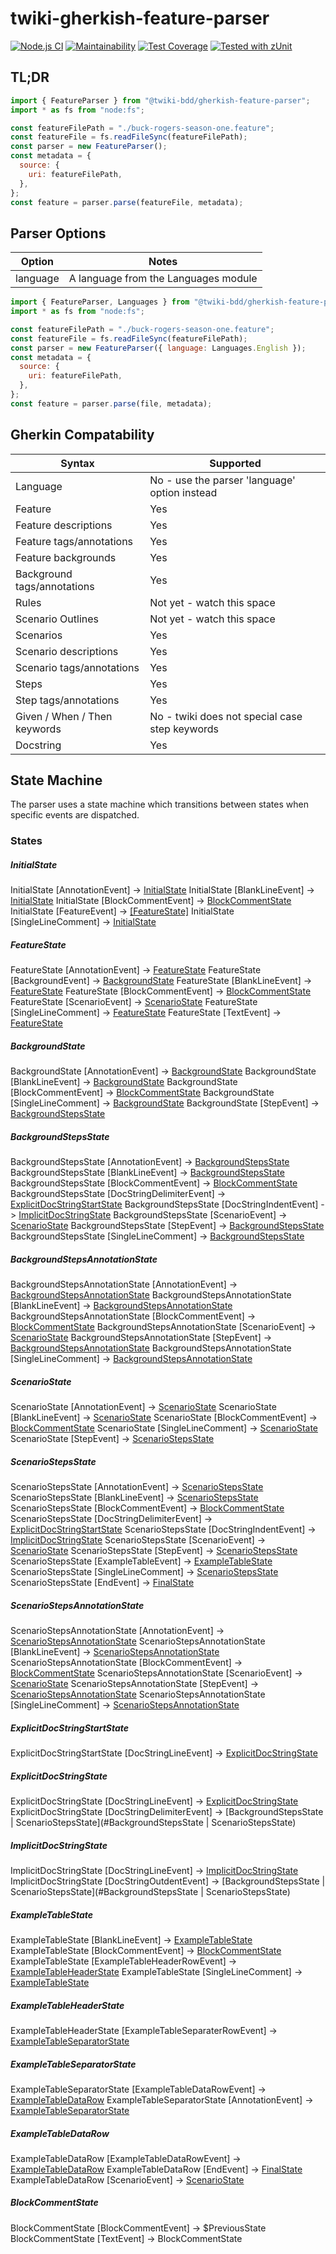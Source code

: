 # twiki-gherkish-feature-parser

[![Node.js CI](https://github.com/acuminous/twiki-gherkish-feature-parser/workflows/Node.js%20CI/badge.svg)](https://github.com/acuminous/twiki-gherkish-feature-parser/actions?query=workflow%3A%22Node.js+CI%22)
[![Maintainability](https://api.codeclimate.com/v1/badges/6837424f9e1fc6a634bf/maintainability)](https://codeclimate.com/github/acuminous/twiki-gherkish-feature-parser/maintainability)
[![Test Coverage](https://api.codeclimate.com/v1/badges/6837424f9e1fc6a634bf/test_coverage)](https://codeclimate.com/github/acuminous/twiki-gherkish-feature-parser/test_coverage)
[![Tested with zUnit](https://img.shields.io/badge/Tested%20with-zUnit-brightgreen)](https://www.npmjs.com/package/zunit)

## TL;DR

```js
import { FeatureParser } from "@twiki-bdd/gherkish-feature-parser";
import * as fs from "node:fs";

const featureFilePath = "./buck-rogers-season-one.feature";
const featureFile = fs.readFileSync(featureFilePath);
const parser = new FeatureParser();
const metadata = {
  source: {
    uri: featureFilePath,
  },
};
const feature = parser.parse(featureFile, metadata);
```

## Parser Options

| Option   | Notes                                |
| -------- | ------------------------------------ |
| language | A language from the Languages module |

```js
import { FeatureParser, Languages } from "@twiki-bdd/gherkish-feature-parser";
import * as fs from "node:fs";

const featureFilePath = "./buck-rogers-season-one.feature";
const featureFile = fs.readFileSync(featureFilePath);
const parser = new FeatureParser({ language: Languages.English });
const metadata = {
  source: {
    uri: featureFilePath,
  },
};
const feature = parser.parse(file, metadata);
```

## Gherkin Compatability

| Syntax                       | Supported                                      |
| ---------------------------- | ---------------------------------------------- |
| Language                     | No - use the parser 'language' option instead  |
| Feature                      | Yes                                            |
| Feature descriptions         | Yes                                            |
| Feature tags/annotations     | Yes                                            |
| Feature backgrounds          | Yes                                            |
| Background tags/annotations  | Yes                                            |
| Rules                        | Not yet - watch this space                     |
| Scenario Outlines            | Not yet - watch this space                     |
| Scenarios                    | Yes                                            |
| Scenario descriptions        | Yes                                            |
| Scenario tags/annotations    | Yes                                            |
| Steps                        | Yes                                            |
| Step tags/annotations        | Yes                                            |
| Given / When / Then keywords | No - twiki does not special case step keywords |
| Docstring                    | Yes                                            |

## State Machine

The parser uses a state machine which transitions between states when specific events are dispatched.

### States

##### InitialState

InitialState [AnnotationEvent] -> [InitialState](#InitialState)
InitialState [BlankLineEvent] -> [InitialState](#InitialState)
InitialState [BlockCommentEvent] -> [BlockCommentState](#BlockCommentState)
InitialState [FeatureEvent] -> [[FeatureState]](#[FeatureState])
InitialState [SingleLineComment] -> [InitialState](#InitialState)

##### FeatureState

FeatureState [AnnotationEvent] -> [FeatureState](#FeatureState)
FeatureState [BackgroundEvent] -> [BackgroundState](#BackgroundState)
FeatureState [BlankLineEvent] -> [FeatureState](#FeatureState)
FeatureState [BlockCommentEvent] -> [BlockCommentState](#BlockCommentState)
FeatureState [ScenarioEvent] -> [ScenarioState](#ScenarioState)
FeatureState [SingleLineComment] -> [FeatureState](#FeatureState)
FeatureState [TextEvent] -> [FeatureState](#FeatureState)

##### BackgroundState

BackgroundState [AnnotationEvent] -> [BackgroundState](#BackgroundState)
BackgroundState [BlankLineEvent] -> [BackgroundState](#BackgroundState)
BackgroundState [BlockCommentEvent] -> [BlockCommentState](#BlockCommentState)
BackgroundState [SingleLineComment] -> [BackgroundState](#BackgroundState)
BackgroundState [StepEvent] -> [BackgroundStepsState](#BackgroundStepsState)

##### BackgroundStepsState

BackgroundStepsState [AnnotationEvent] -> [BackgroundStepsState](#BackgroundStepsState)
BackgroundStepsState [BlankLineEvent] -> [BackgroundStepsState](#BackgroundStepsState)
BackgroundStepsState [BlockCommentEvent] -> [BlockCommentState](#BlockCommentState)
BackgroundStepsState [DocStringDelimiterEvent] -> [ExplicitDocStringStartState](#ExplicitDocStringStartState)
BackgroundStepsState [DocStringIndentEvent] -> [ImplicitDocStringState](#ImplicitDocStringState)
BackgroundStepsState [ScenarioEvent] -> [ScenarioState](#ScenarioState)
BackgroundStepsState [StepEvent] -> [BackgroundStepsState](#BackgroundStepsState)
BackgroundStepsState [SingleLineComment] -> [BackgroundStepsState](#BackgroundStepsState)

##### BackgroundStepsAnnotationState

BackgroundStepsAnnotationState [AnnotationEvent] -> [BackgroundStepsAnnotationState](#BackgroundStepsAnnotationState)
BackgroundStepsAnnotationState [BlankLineEvent] -> [BackgroundStepsAnnotationState](#BackgroundStepsAnnotationState)
BackgroundStepsAnnotationState [BlockCommentEvent] -> [BlockCommentState](#BlockCommentState)
BackgroundStepsAnnotationState [ScenarioEvent] -> [ScenarioState](#ScenarioState)
BackgroundStepsAnnotationState [StepEvent] -> [BackgroundStepsAnnotationState](#BackgroundStepsAnnotationState)
BackgroundStepsAnnotationState [SingleLineComment] -> [BackgroundStepsAnnotationState](#BackgroundStepsAnnotationState)

##### ScenarioState

ScenarioState [AnnotationEvent] -> [ScenarioState](#ScenarioState)
ScenarioState [BlankLineEvent] -> [ScenarioState](#ScenarioState)
ScenarioState [BlockCommentEvent] -> [BlockCommentState](#BlockCommentState)
ScenarioState [SingleLineComment] -> [ScenarioState](#ScenarioState)
ScenarioState [StepEvent] -> [ScenarioStepsState](#ScenarioStepsState)

##### ScenarioStepsState

ScenarioStepsState [AnnotationEvent] -> [ScenarioStepsState](#ScenarioStepsState)
ScenarioStepsState [BlankLineEvent] -> [ScenarioStepsState](#ScenarioStepsState)
ScenarioStepsState [BlockCommentEvent] -> [BlockCommentState](#BlockCommentState)
ScenarioStepsState [DocStringDelimiterEvent] -> [ExplicitDocStringStartState](#ExplicitDocStringStartState)
ScenarioStepsState [DocStringIndentEvent] -> [ImplicitDocStringState](#ImplicitDocStringState)
ScenarioStepsState [ScenarioEvent] -> [ScenarioState](#ScenarioState)
ScenarioStepsState [StepEvent] -> [ScenarioStepsState](#ScenarioStepsState)
ScenarioStepsState [ExampleTableEvent] -> [ExampleTableState](#ExampleTableState)
ScenarioStepsState [SingleLineComment] -> [ScenarioStepsState](#ScenarioStepsState)
ScenarioStepsState [EndEvent] -> [FinalState](#FinalState)

##### ScenarioStepsAnnotationState

ScenarioStepsAnnotationState [AnnotationEvent] -> [ScenarioStepsAnnotationState](#ScenarioStepsAnnotationState)
ScenarioStepsAnnotationState [BlankLineEvent] -> [ScenarioStepsAnnotationState](#ScenarioStepsAnnotationState)
ScenarioStepsAnnotationState [BlockCommentEvent] -> [BlockCommentState](#BlockCommentState)
ScenarioStepsAnnotationState [ScenarioEvent] -> [ScenarioState](#ScenarioState)
ScenarioStepsAnnotationState [StepEvent] -> [ScenarioStepsAnnotationState](#ScenarioStepsAnnotationState)
ScenarioStepsAnnotationState [SingleLineComment] -> [ScenarioStepsAnnotationState](#ScenarioStepsAnnotationState)

##### ExplicitDocStringStartState

ExplicitDocStringStartState [DocStringLineEvent] -> [ExplicitDocStringState](#ExplicitDocStringState)

##### ExplicitDocStringState

ExplicitDocStringState [DocStringLineEvent] -> [ExplicitDocStringState](#ExplicitDocStringState)
ExplicitDocStringState [DocStringDelimiterEvent] -> [BackgroundStepsState | ScenarioStepsState](#BackgroundStepsState | ScenarioStepsState)

##### ImplicitDocStringState

ImplicitDocStringState [DocStringLineEvent] -> [ImplicitDocStringState](#ImplicitDocStringState)
ImplicitDocStringState [DocStringOutdentEvent] -> [BackgroundStepsState | ScenarioStepsState](#BackgroundStepsState | ScenarioStepsState)

##### ExampleTableState

ExampleTableState [BlankLineEvent] -> [ExampleTableState](#ExampleTableState)
ExampleTableState [BlockCommentEvent] -> [BlockCommentState](#BlockCommentState)
ExampleTableState [ExampleTableHeaderRowEvent] -> [ExampleTableHeaderState](#ExampleTableHeaderState)
ExampleTableState [SingleLineComment] -> [ExampleTableState](#ExampleTableState)

##### ExampleTableHeaderState

ExampleTableHeaderState [ExampleTableSeparaterRowEvent] -> [ExampleTableSeparatorState](#ExampleTableSeparatorState)

##### ExampleTableSeparatorState

ExampleTableSeparatorState [ExampleTableDataRowEvent] -> [ExampleTableDataRow](#ExampleTableDataRow)
ExampleTableSeparatorState [AnnotationEvent] -> [ExampleTableSeparatorState](#ExampleTableSeparatorState)

##### ExampleTableDataRow

ExampleTableDataRow [ExampleTableDataRowEvent] -> [ExampleTableDataRow](#ExampleTableDataRow)
ExampleTableDataRow [EndEvent] -> [FinalState](#FinalState)
ExampleTableDataRow [ScenarioEvent] -> [ScenarioState](#ScenarioState)

##### BlockCommentState

BlockCommentState [BlockCommentEvent] -> $PreviousState
BlockCommentState [TextEvent] -> BlockCommentState
